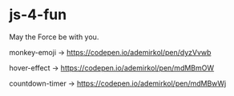 # js-4-fun

May the Force be with you.

monkey-emoji -> https://codepen.io/ademirkol/pen/dyzVvwb

hover-effect -> https://codepen.io/ademirkol/pen/mdMBmOW

countdown-timer -> https://codepen.io/ademirkol/pen/mdMBwWj
